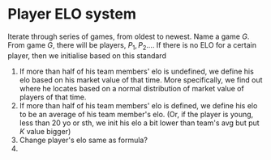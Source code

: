 # Player ELO system



Iterate through series of games, from oldest to newest.
Name a game $G$. From game $G$, there will be players, $P_1, P_2 ...$.
If there is no ELO for a certain player, then we initialise based on this standard
1. If more than half of his team members' elo is undefined, we define his elo based on his market value of that time. More specifically, we find out where he locates based on a normal distribution of market value of players of that time.
2. If more than half of his team members' elo is defined, we define his elo to be an average of his team member's elo. (Or, if the player is young, less than 20 yo or sth, we init his elo a bit lower than team's avg but put $K$ value bigger)
3. Change player's elo same as formula?
4. 